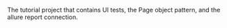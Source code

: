 The tutorial project that contains UI tests, the Page object pattern, and the allure report connection.
